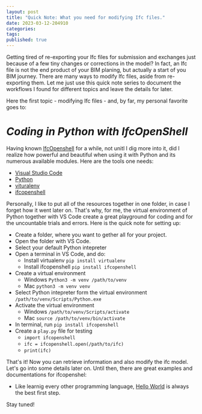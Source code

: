 ```yaml
---
layout: post
title: "Quick Note: What you need for modifying Ifc files."
date: 2023-03-12-204910 
categories: 
tags: 
published: true
---
```

<script src="/assets/signup/signup.js"></script>
<signup-component></signup-component>

Getting tired of re-exporting your Ifc files for submission and exchanges just because of a few tiny changes or corrections in the model? In fact, an Ifc file is not the end product of your BIM planing, but actually a start of you BIM journey. There are many ways to modify Ifc files, aside from re-exporting them. Let me just use this quick note series to document the workflows I found for different topics and leave the details for later.

Here the first topic - modifying Ifc files - and, by far, my personal favorite goes to:

# _Coding in **Python** with **IfcOpenShell**_
Having known [IfcOpenshell](https://ifcopenshell.org/) for a while, not unitl I dig more into it, did I realize how powerful and beautiful when using it with Python and its numerous available modules. Here are the tools one needs:

* [Visual Studio Code](https://code.visualstudio.com/)
* [Python](https://www.python.org/downloads/)
* [vituralenv](https://virtualenv.pypa.io/en/latest/)
* [ifcopenshell](https://blenderbim.org/docs-python/ifcopenshell-python.html)

Personally, I like to put all of the resources together in one folder, in case I forget how it went later on. That's why, for me, the virtual environment of Python together with VS Code create a great playground for coding and for the uncountable trials and errors. Here is the quick note for setting up:

* Create a folder, where you want to gether all for your project.
* Open the folder with VS Code.
* Select your default Python intepreter
* Open a terminal in VS Code, and do:
    - Install virtualenv `pip install virtualenv`
    - Install ifcopenshell `pip install ifcopenshell`
* Create a virtual environment
    - Windows `Python3 -m venv /path/to/venv`
    - Mac `python3 -m venv venv`
* Select Python intepreter form the virtual environment `/path/to/venv/Scripts/Python.exe`
* Activate the virtual environment
    - Windows `/path/to/venv/Scripts/activate`
    - Mac `source /path/to/venv/bin/activate`
* In terminal, run `pip install ifcopenshell`
* Create a `play.py` file for testing
    - `import ifcopenshell`
    - `ifc = ifcopenshell.open(/path/to/ifc)`
    - `print(ifc)`

That's it! Now you can retrieve information and also modify the ifc model. Let's go into some details later on. Until then, there are great examples and documentations for ifcopenshel:
* Like learnig every other programming language, [Hello World](https://blenderbim.org/docs-python/ifcopenshell-python/hello_world.html) is always the best first step.

Stay tuned!
